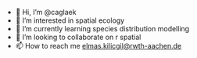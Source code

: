 - 👋 Hi, I’m @caglaek
- 👀 I’m interested in spatial ecology
- 🌱 I’m currently learning species distribution modelling
- 💞️ I’m looking to collaborate on r spatial
- 📫 How to reach me elmas.kilicgil@rwth-aachen.de

<!---
caglaek/caglaek is a ✨ special ✨ repository because its `README.md` (this file) appears on your GitHub profile.
You can click the Preview link to take a look at your changes.
--->

